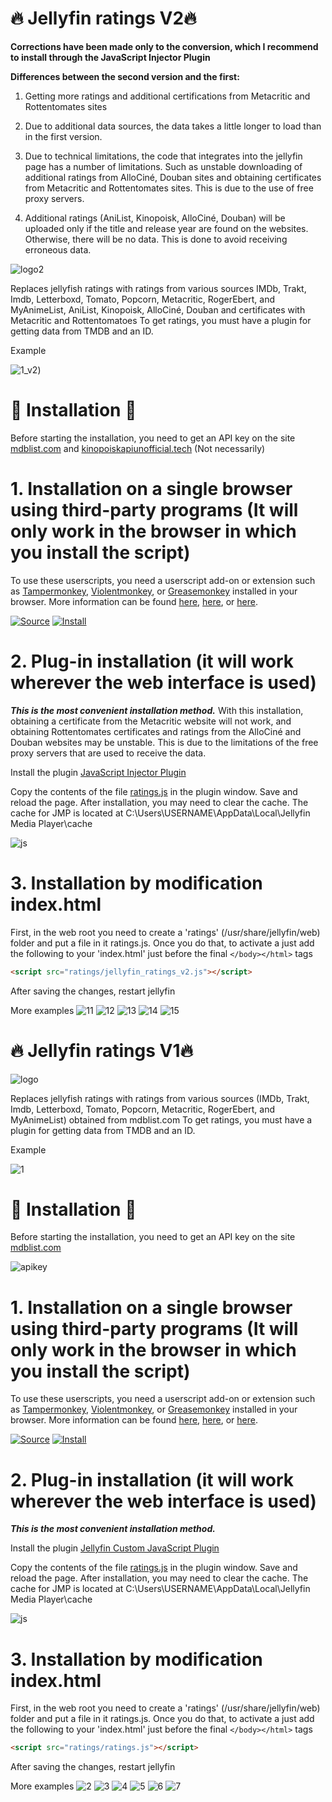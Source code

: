 # 🔥 Jellyfin ratings V2🔥
**Corrections have been made only to the conversion, which I recommend to install through the JavaScript Injector Plugin**

**Differences between the second version and the first:**

1. Getting more ratings and additional certifications from Metacritic and Rottentomates sites

2. Due to additional data sources, the data takes a little longer to load than in the first version.

3. Due to technical limitations, the code that integrates into the jellyfin page has a number of limitations. Such as unstable downloading of additional ratings from AlloCiné, Douban sites and obtaining certificates from Metacritic and Rottentomates sites. This is due to the use of free proxy servers.

4. Additional ratings (AniList, Kinopoisk, AlloCiné, Douban) will be uploaded only if the title and release year are found on the websites. Otherwise, there will be no data.  This is done to avoid receiving erroneous data.

![logo2](https://github.com/Druidblack/jellyfin_ratings/blob/main/img/logo_v2.png)

Replaces jellyfish ratings with ratings from various sources IMDb, Trakt, Imdb, Letterboxd, Tomato, Popcorn, Metacritic, RogerEbert, and MyAnimeList, AniList, Kinopoisk, AlloCiné, Douban and certificates with Metacritic and Rottentomatoes
To get ratings, you must have a plugin for getting data from TMDB and an ID.

Example

![1_v2](https://github.com/Druidblack/jellyfin_ratings/blob/main/img/2_v2.jpg))

# 📌 Installation 📌

Before starting the installation, you need to get an API key on the site [mdblist.com](https://mdblist.com/preferences) and [kinopoiskapiunofficial.tech](kinopoiskapiunofficial.tech) (Not necessarily)

# 1. Installation on a single browser using third-party programs (It will only work in the browser in which you install the script)

To use these userscripts, you need a userscript add-on or extension such as [Tampermonkey](https://www.tampermonkey.net/), [Violentmonkey](https://violentmonkey.github.io/), or [Greasemonkey](https://addons.mozilla.org/en-GB/firefox/addon/greasemonkey/) installed in your browser. More information can be found [here](https://stackapps.com/tags/script/info), [here](https://openuserjs.org/about/Userscript-Beginners-HOWTO), or [here](https://userscripts-mirror.org/about/installing.html).

[![Source](https://github.com/Druidblack/MusicBrainz-UserScripts/blob/main/add/Source-button.png)](https://github.com/Druidblack/jellyfin_ratings/blob/main/jellyfin_ratings_v2.user.js)
[![Install](https://github.com/Druidblack/MusicBrainz-UserScripts/blob/main/add/Install-button.png)](https://github.com/Druidblack/jellyfin_ratings/raw/main/jellyfin_ratings_v2.user.js)

# 2. Plug-in installation (it will work wherever the web interface is used)
***This is the most convenient installation method.***
With this installation, obtaining a certificate from the Metacritic website will not work, and obtaining Rottentomates certificates and ratings from the AlloCiné and Douban websites may be unstable. This is due to the limitations of the free proxy servers that are used to receive the data.

Install the plugin [JavaScript Injector Plugin](https://github.com/n00bcodr/Jellyfin-JavaScript-Injector)

Copy the contents of the file [ratings.js](https://github.com/Druidblack/jellyfin_ratings/blob/main/jellyfin_ratings_v2.js) in the plugin window. Save and reload the page.
After installation, you may need to clear the cache. The cache for JMP is located at C:\Users\USERNAME\AppData\Local\Jellyfin Media Player\cache

![js](https://github.com/Druidblack/jellyfin_ratings/blob/main/img/jss.jpg)

# 3. Installation by modification index.html
First, in the web root you need to create a 'ratings' (/usr/share/jellyfin/web) folder and put a file in it ratings.js. Once you do that, to activate a just add the following to your 'index.html' just before the final `</body></html>` tags 

```html
<script src="ratings/jellyfin_ratings_v2.js"></script>
```
After saving the changes, restart jellyfin

More examples
![11](https://github.com/Druidblack/jellyfin_ratings/blob/main/img/1_v2.jpg)
![12](https://github.com/Druidblack/jellyfin_ratings/blob/main/img/2_v2.jpg)
![13](https://github.com/Druidblack/jellyfin_ratings/blob/main/img/3_v2.jpg)
![14](https://github.com/Druidblack/jellyfin_ratings/blob/main/img/4_v2.jpg)
![15](https://github.com/Druidblack/jellyfin_ratings/blob/main/img/5_v2.jpg)



# 🔥 Jellyfin ratings V1🔥

![logo](https://github.com/Druidblack/jellyfin_ratings/blob/main/img/logo.png)

Replaces jellyfish ratings with ratings from various sources (IMDb, Trakt, Imdb, Letterboxd, Tomato, Popcorn, Metacritic, RogerEbert, and MyAnimeList) obtained from mdblist.com
To get ratings, you must have a plugin for getting data from TMDB and an ID.

Example

![1](https://github.com/Druidblack/jellyfin_ratings/blob/main/img/1.jpg)

# 📌 Installation 📌

Before starting the installation, you need to get an API key on the site [mdblist.com](https://mdblist.com/preferences)

![apikey](https://github.com/Druidblack/jellyfin_ratings/blob/main/img/api%20key.jpg)

# 1. Installation on a single browser using third-party programs (It will only work in the browser in which you install the script)

To use these userscripts, you need a userscript add-on or extension such as [Tampermonkey](https://www.tampermonkey.net/), [Violentmonkey](https://violentmonkey.github.io/), or [Greasemonkey](https://addons.mozilla.org/en-GB/firefox/addon/greasemonkey/) installed in your browser. More information can be found [here](https://stackapps.com/tags/script/info), [here](https://openuserjs.org/about/Userscript-Beginners-HOWTO), or [here](https://userscripts-mirror.org/about/installing.html).

[![Source](https://github.com/Druidblack/MusicBrainz-UserScripts/blob/main/add/Source-button.png)](https://github.com/Druidblack/jellyfin_ratings/blob/main/jellyfin_ratings.user.js)
[![Install](https://github.com/Druidblack/MusicBrainz-UserScripts/blob/main/add/Install-button.png)](https://github.com/Druidblack/jellyfin_ratings/raw/main/jellyfin_ratings.user.js)

# 2. Plug-in installation (it will work wherever the web interface is used)
***This is the most convenient installation method.***

Install the plugin [Jellyfin Custom JavaScript Plugin](https://github.com/johnpc/jellyfin-plugin-custom-javascript)

Copy the contents of the file [ratings.js](https://github.com/Druidblack/jellyfin_ratings/blob/main/ratings.js) in the plugin window. Save and reload the page.
After installation, you may need to clear the cache. The cache for JMP is located at C:\Users\USERNAME\AppData\Local\Jellyfin Media Player\cache

![js](https://github.com/Druidblack/jellyfin_ratings/blob/main/img/jss.jpg)

# 3. Installation by modification index.html
First, in the web root you need to create a 'ratings' (/usr/share/jellyfin/web) folder and put a file in it ratings.js. Once you do that, to activate a just add the following to your 'index.html' just before the final `</body></html>` tags 

```html
<script src="ratings/ratings.js"></script>
```
After saving the changes, restart jellyfin

More examples
![2](https://github.com/Druidblack/jellyfin_ratings/blob/main/img/2.jpg)
![3](https://github.com/Druidblack/jellyfin_ratings/blob/main/img/3.jpg)
![4](https://github.com/Druidblack/jellyfin_ratings/blob/main/img/4.jpg)
![5](https://github.com/Druidblack/jellyfin_ratings/blob/main/img/5.jpg)
![6](https://github.com/Druidblack/jellyfin_ratings/blob/main/img/6.jpg)
![7](https://github.com/Druidblack/jellyfin_ratings/blob/main/img/7.jpg)
